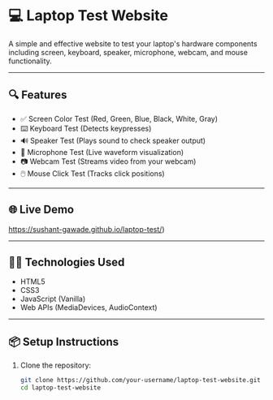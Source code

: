 # 💻 Laptop Test Website

A simple and effective website to test your laptop's hardware components including screen, keyboard, speaker, microphone, webcam, and mouse functionality.

---

## 🔍 Features

- ✅ Screen Color Test (Red, Green, Blue, Black, White, Gray)
- ⌨️ Keyboard Test (Detects keypresses)
- 🔊 Speaker Test (Plays sound to check speaker output)
- 🎤 Microphone Test (Live waveform visualization)
- 📷 Webcam Test (Streams video from your webcam)
- 🖱️ Mouse Click Test (Tracks click positions)

---

## 🌐 Live Demo
https://sushant-gawade.github.io/laptop-test/)

---

## 🧑‍💻 Technologies Used

- HTML5
- CSS3
- JavaScript (Vanilla)
- Web APIs (MediaDevices, AudioContext)

---

## 📦 Setup Instructions

1. Clone the repository:
   ```bash
   git clone https://github.com/your-username/laptop-test-website.git
   cd laptop-test-website
